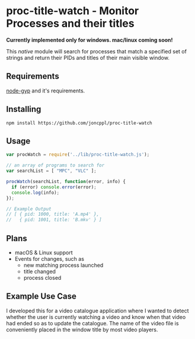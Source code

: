 # proc-title-watch - Monitor Processes and their titles

**Currently implemented only for windows. mac/linux coming soon!**

This *native* module will search for processes that match a specified set of strings and return their PIDs and titles of their main visible window.

## Requirements

[node-gyp](https://github.com/nodejs/node-gyp) and it's requirements.

## Installing

`npm install https://github.com/joncppl/proc-title-watch`

## Usage

```javascript
var procWatch = require('../lib/proc-title-watch.js');

// an array of programs to search for
var searchList = [ "MPC", "VLC" ];

procWatch(searchList, function(error, info) {
  if (error) console.error(error);
  console.log(info);
});

// Example Output
// [ { pid: 1000, title: 'A.mp4' },
//   { pid: 1001, title: 'B.mkv' } ]
```



## Plans

- macOS & Linux support
- Events for changes, such as
  - new matching process launched
  - title changed
  - process closed

## Example Use Case

I developed this for a video catalogue application where I wanted to detect whether the user is currently watching a video and know when that video had ended so as to update the catalogue. The name of the video file is conveniently placed in the window title by most video players.
